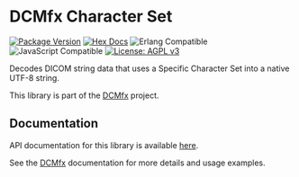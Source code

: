 # DCMfx Character Set

[![Package Version](https://img.shields.io/hexpm/v/dcmfx_character_set)](https://hex.pm/packages/dcmfx_character_set)
[![Hex Docs](https://img.shields.io/badge/hex-docs-ffaff3)](https://hexdocs.pm/dcmfx_character_set/)
![Erlang Compatible](https://img.shields.io/badge/target-erlang-a90432)
![JavaScript Compatible](https://img.shields.io/badge/target-javascript-f3e155)
[![License: AGPL v3](https://img.shields.io/badge/License-AGPLv3-blue.svg)](https://dcmfx.github.io/license)

Decodes DICOM string data that uses a Specific Character Set into a native UTF-8
string.

This library is part of the [DCMfx](https://dcmfx.github.io) project.

## Documentation

API documentation for this library is available
[here](https://hexdocs.pm/dcmfx_character_set).

See the [DCMfx](https://dcmfx.github.io/) documentation for more details and
usage examples.
